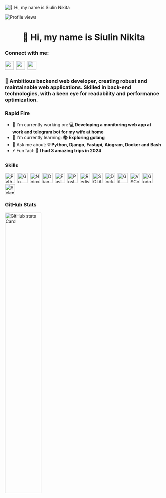 ![👋 Hi, my name is Siulin Nikita](https://static.wixstatic.com/media/53fad0_ce0704caa0174d6aa9b2b8101a62fa77~mv2.gif)

![Profile views](https://komarev.com/ghpvc/?username=SaraFarron&label=Profile%20views&color=0e75b6&style=flat)

<div id="toc">
  <ul align="center" style="list-style: none">
    <summary>
      <h1>
        👋 Hi, my name is Siulin Nikita
      </h1>
    </summary>
  </ul>
</div>

**<h3 align="left">Connect with me:</h3>** 
<p align="left"><a href="https://github.com/SaraFarron" target="_blank"><img src="https://img.shields.io/badge/GitHub-100000?style=for-the-badge&logo=github&logoColor=white" height="28" style="margin-right: 4px"></a> <a href="https://www.reddit.com/user/FarronSerah " target="_blank"><img src="https://img.shields.io/badge/Reddit-FF4500?style=for-the-badge&logo=reddit&logoColor=white" height="28" style="margin-right: 4px"></a> <a href="https://www.linkedin.com/in/siulin-nikita" target="_blank"><img src="https://img.shields.io/badge/LinkedIn-0077B5?style=for-the-badge&logo=linkedin&logoColor=white" height="28" style="margin-right: 4px"></a></p>

 **<h3 align="left">🚀 Ambitious backend web developer, creating robust and maintainable web applications. Skilled in back-end technologies, with a keen eye for readability and performance optimization.</h3>**

**<h3 align="left">Rapid Fire</h3>**

- 💼 I'm currently working on: **💻 Developing a monitoring web app at work and telegram bot for my wife at home**
- 🌱 I'm currently learning: **📚 Exploring golang**
- 💬 Ask me about: **💡 Python, Django, Fastapi, Aiogram, Docker and Bash**
- ⚡ Fun fact: **🧭 I had 3 amazing trips in 2024**

 **<h3 align="left">Skills</h3>**

<div style="display: flex; flex-wrap: wrap; gap: 4px; justify-content: left;"><img src="https://cdn.jsdelivr.net/gh/devicons/devicon/icons/python/python-original.svg" height="32" alt="Python" style="margin-right: 4px"><img src="https://cdn.jsdelivr.net/gh/devicons/devicon@latest/icons/go/go-original-wordmark.svg" height="32" alt="Go" style="margin-right: 4px"> <img src="https://cdn.jsdelivr.net/gh/devicons/devicon@latest/icons/nginx/nginx-original.svg" height="32" alt="Nginx" style="margin-right: 4px"> <img src="https://cdn.jsdelivr.net/gh/devicons/devicon@latest/icons/django/django-plain.svg" height="32" alt="Django" style="margin-right: 4px"> <img src="https://cdn.jsdelivr.net/gh/devicons/devicon/icons/fastapi/fastapi-original.svg" height="32" alt="FastAPI"style="margin-right: 4px"> <img src="https://cdn.jsdelivr.net/gh/devicons/devicon@latest/icons/postgresql/postgresql-original-wordmark.svg" height="32" alt="PostgreSQL" style="margin-right: 4px">     <img src="https://cdn.jsdelivr.net/gh/devicons/devicon/icons/redis/redis-original.svg" height="32" alt="Redis"style="margin-right: 4px">
<img src="https://cdn.jsdelivr.net/gh/devicons/devicon/icons/sqlite/sqlite-original.svg" height="32" alt="SQLite"style="margin-right: 4px"> <img src="https://cdn.jsdelivr.net/gh/devicons/devicon/icons/docker/docker-original.svg" height="32" alt="Docker"style="margin-right: 4px"> <img src="https://cdn.jsdelivr.net/gh/devicons/devicon/icons/git/git-original.svg" height="32" alt="Git" style="margin-right: 4px"> <img src="https://cdn.jsdelivr.net/gh/devicons/devicon@latest/icons/vscode/vscode-original.svg" height="32" alt="VSCode" style="margin-right: 4px"> <img src="https://cdn.jsdelivr.net/gh/devicons/devicon/icons/godot/godot-original.svg" height="32" alt="Godot"style="margin-right: 4px"> <img src="https://cdn.jsdelivr.net/gh/devicons/devicon/icons/selenium/selenium-original.svg" height="32" alt="Selenium" style="margin-right: 4px"></div>

 **<h3 align="left">GitHub Stats</h3>**

<p align="left">
  <img width="48%" src="https://github-readme-stats.vercel.app/api?username=SaraFarron&theme=react&hide_title=false&hide_rank=false&show_icons=false&include_all_commits=false&count_private=true&line_height=23" alt="GitHub stats Card" />
</p>
